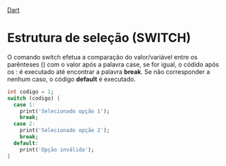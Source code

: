 [Dart](https://github.com/leofds/flutter-class/blob/master/dart/README.md)

# Estrutura de seleção (SWITCH)

O comando switch efetua a comparação do valor/variável entre os parênteses ()
com o valor após a palavra case, se for igual, o códido após os : é executado até encontrar a palavra **break**. 
Se não corresponder a nenhum caso, o código **default** é executado.

```dart
int codigo = 1;
switch (codigo) {
  case 1:
    print('Selecionado opção 1');
    break;
  case 2:
    print('Selecionado opção 2');
    break;
  default:
    print('Opção inválida');
}
```
